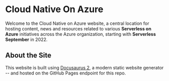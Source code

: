 # Cloud Native On Azure

Welcome to the Cloud Native on Azure website, a central location for hosting content, news and resources related to various **Serverless on Azure** initiatives across the Azure organization, starting with **Serverless September** in 2022.

## About the Site

This website is built using [Docusaurus 2](https://docusaurus.io/), a modern static website generator -- and hosted on the GitHub Pages endpoint for this repo.
